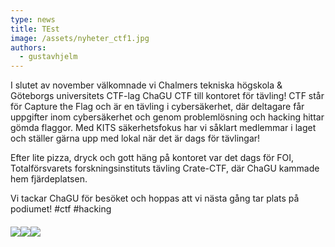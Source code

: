 ```yaml
---
type: news
title: TEst
image: /assets/nyheter_ctf1.jpg
authors:
  - gustavhjelm
---
```

I slutet av november välkomnade vi Chalmers tekniska högskola & Göteborgs universitets CTF-lag ChaGU CTF till kontoret för tävling! CTF står för Capture the Flag och är en tävling i cybersäkerhet, där deltagare får uppgifter inom cybersäkerhet och genom problemlösning och hacking hittar gömda flaggor. Med KITS säkerhetsfokus har vi såklart medlemmar i laget och ställer gärna upp med lokal när det är dags för tävlingar!

Efter lite pizza, dryck och gott häng på kontoret var det dags för FOI, Totalförsvarets forskningsinstituts tävling Crate-CTF, där ChaGU kammade hem fjärdeplatsen.

Vi tackar ChaGU för besöket och hoppas att vi nästa gång tar plats på podiumet! #ctf #hacking

###### ![](/assets/nyheter_ctf1.jpg)![](/assets/nyheter_ctf2.jpg)![](/assets/nyheter_ctf3.jpg)